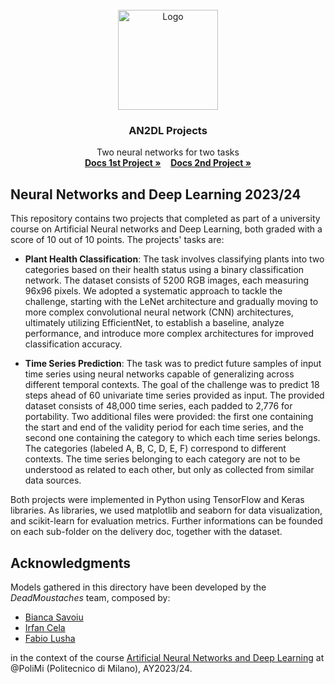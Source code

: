<!-- PROJECT LOGO -->
<br />
<div align="center">
  <a href="https://github.com/othneildrew/Best-README-Template">
    <img src="images/logo.png" alt="Logo" width="160" height="160">
  </a>

  <h3 align="center">AN2DL Projects</h3>

  <p align="center">
    Two neural networks for two tasks
    <br />
    <a href="https://github.com/othneildrew/Best-README-Template"><strong>Docs 1st Project »</strong></a>&nbsp;&nbsp;&nbsp;&nbsp;<a href="https://github.com/othneildrew/Best-README-Template"><strong>Docs 2nd Project »</strong></a>
    <br />
    
  </p>
</div>

<!-- ABOUT THE PROJECT -->
## Neural Networks and Deep Learning 2023/24

This repository contains two projects that completed as part of a university course on Artificial Neural networks and Deep Learning, both graded with a score of 10 out of 10 points. The projects' tasks are:

- **Plant Health Classification**: The task involves classifying plants into two categories based on their health status using a binary classification network. The dataset consists of 5200 RGB images, each measuring 96x96 pixels. We adopted a systematic approach to tackle the challenge, starting with the LeNet architecture and gradually moving to more complex convolutional neural network (CNN) architectures, ultimately utilizing EfficientNet, to establish a baseline, analyze performance, and introduce more complex architectures for improved classification accuracy.

- **Time Series Prediction**: The task was to predict future samples of input time series using neural networks capable of generalizing across different temporal contexts. The goal of the challenge was to predict 18 steps ahead of 60 univariate time series provided as input. The provided dataset consists of 48,000 time series, each padded to 2,776 for portability. Two additional files were provided: the first one containing the start and end of the validity period for each time series, and the second one containing the category to which each time series belongs. The categories (labeled A, B, C, D, E, F) correspond to different contexts. The time series belonging to each category are not to be understood as related to each other, but only as collected from similar data sources.

Both projects were implemented in Python using TensorFlow and Keras libraries. As libraries, we used matplotlib and seaborn for data visualization, and scikit-learn for evaluation metrics. Further informations can be founded on each sub-folder on the delivery doc, together with the dataset.

<!-- ACKNOWLEDGMENTS -->
## Acknowledgments

Models gathered in this directory have been developed by the *DeadMoustaches* team, composed by:

* [Bianca Savoiu](https://github.com/BiancaSavoiu)
* [Irfan Cela](https://github.com/IrfEazyBiancaSavoiu)
* [Fabio Lusha](https://github.com/FabioLusha)

in the context of the course [Artificial Neural Networks and Deep Learning](http://chrome.ws.dei.polimi.it/index.php?title=Artificial_Neural_Networks_and_Deep_Learning) at @PoliMi (Politecnico di Milano), AY2023/24.